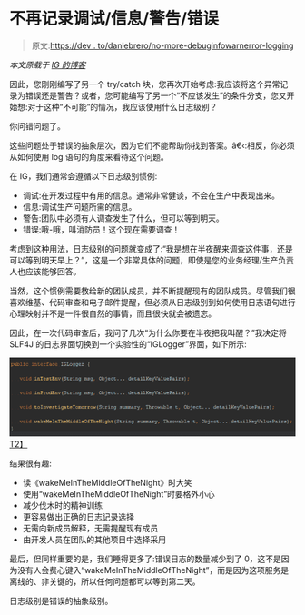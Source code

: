 # 不再记录调试/信息/警告/错误

> 原文:[https://dev . to/danlebrero/no-more-debuginfowarnerror-logging](https://dev.to/danlebrero/no-more-debuginfowarnerror-logging)

*本文原载于 [IG 的博客](http://labs.ig.com/logging-level-wrong-abstraction)*

因此，您刚刚编写了另一个 try/catch 块，您再次开始考虑:我应该将这个异常记录为错误还是警告？或者，您可能编写了另一个“不应该发生”的条件分支，您又开始想:对于这种“不可能”的情况，我应该使用什么日志级别？

你问错问题了。

这些问题处于错误的抽象层次，因为它们不能帮助你找到答案。â€‹:相反，你必须从如何使用 log 语句的角度来看待这个问题。

在 IG，我们通常会遵循以下日志级别惯例:

*   调试:在开发过程中有用的信息。通常非常健谈，不会在生产中表现出来。
*   信息:调试生产问题所需的信息。
*   警告:团队中必须有人调查发生了什么，但可以等到明天。
*   错误:哦-哦，叫消防员！这个现在需要调查！

考虑到这种用法，日志级别的问题就变成了:“我是想在半夜醒来调查这件事，还是可以等到明天早上？”，这是一个非常具体的问题，即使是您的业务经理/生产负责人也应该能够回答。

当然，这个惯例需要教给新的团队成员，并不断提醒现有的团队成员。尽管我们很喜欢维基、代码审查和电子邮件提醒，但必须从日志级别到如何使用日志语句进行心理映射并不是一件很自然的事情，而且很快就会被遗忘。

因此，在一次代码审查后，我问了几次“为什么你要在半夜把我叫醒？”我决定将 SLF4J 的日志界面切换到一个实验性的“IGLogger”界面，如下所示:

[![logger](img/40251ed0102e05208f79a2621485c5ff.png)T2】](https://res.cloudinary.com/practicaldev/image/fetch/s--vXzEhuvb--/c_limit%2Cf_auto%2Cfl_progressive%2Cq_auto%2Cw_880/https://labs.ig.com/sites/default/files/iglogger.png)

结果很有趣:

*   读《wakeMeInTheMiddleOfTheNight》时大笑
*   使用“wakeMeInTheMiddleOfTheNight”时要格外小心
*   减少伐木时的精神训练
*   更容易做出正确的日志记录选择
*   无需向新成员解释，无需提醒现有成员
*   由开发人员在团队的其他项目中选择采用

最后，但同样重要的是，我们睡得更多了:错误日志的数量减少到了 0，这不是因为没有人会费心键入“wakeMeInTheMiddleOfTheNight”，而是因为这项服务是离线的、非关键的，所以任何问题都可以等到第二天。

日志级别是错误的抽象级别。